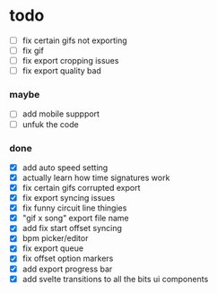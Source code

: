 # todo

- [ ] fix certain gifs not exporting
- [ ] fix gif
- [ ] fix export cropping issues
- [ ] fix export quality bad

### maybe
- [ ] add mobile suppport
- [ ] unfuk the code

### done
- [x] add auto speed setting
- [x] actually learn how time signatures work
- [x] fix certain gifs corrupted export
- [x] fix export syncing issues
- [x] fix funny circuit line thingies
- [x] "gif x song" export file name
- [x] add fix start offset syncing
- [x] bpm picker/editor
- [x] fix export queue
- [x] fix offset option markers
- [x] add export progress bar
- [x] add svelte transitions to all the bits ui components
